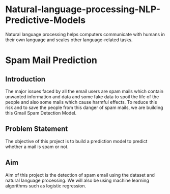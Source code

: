 # Natural-language-processing-NLP-Predictive-Models
Natural language processing helps computers communicate with humans in their own language and scales other language-related tasks.

# Spam Mail Prediction

## Introduction

The major issues faced by all the email users are spam mails which contain unwanted information and data and some fake data to spoil the life of the people and also some mails which cause harmful effects. To reduce this risk and to save the people from this danger of spam mails, we are building this Gmail Spam Detection Model.

## Problem Statement

The objective of this project is to build a prediction model to predict whether a mail is spam or not.

## Aim

Aim of this project is the detection of spam email using the dataset and natural language processing. We will also be using machine learning algorithms such as logistic regression.
